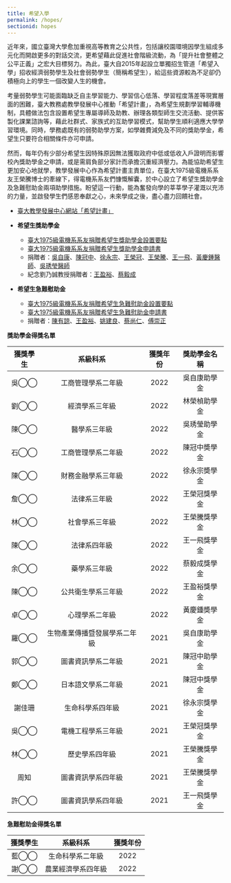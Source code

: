 ```yaml
---
title: 希望入學
permalink: /hopes/
sectionid: hopes
---
```

近年來，國立臺灣大學愈加重視高等教育之公共性，包括讓校園環境因學生組成多元化而開啟更多的對話交流，更希望藉此促進社會階級流動，為「提升社會整體之公平正義」之宏大目標努力。為此，臺大自2015年起設立單獨招生管道「希望入學」招收經濟弱勢學生及社會弱勢學生（簡稱希望生），給這些資源較為不足卻仍積極向上的學生一個改變人生的機會。

考量弱勢學生可能面臨缺乏自主學習能力、學習信心低落、學習程度落差等現實層面的困難，臺大教務處教學發展中心推動「希望計畫」，為希望生規劃學習輔導機制，具體做法包含設置希望生專屬導師及助教、辦理各類型師生交流活動、提供客製化課業諮詢等，藉此社群式、家族式的互助學習模式，幫助學生順利適應大學學習環境。同時，學務處既有的弱勢助學方案，如學雜費減免及不同的獎助學金，希望生只要符合相關條件亦可申請。

然而，每年仍有少部分希望生因特殊原因無法獲取政府中低或低收入戶證明而影響校內獎助學金之申請，或是需肩負部分家計而承擔沉重經濟壓力。為能協助希望生更加安心地就學，教學發展中心作為希望計畫主責單位，在臺大1975級電機系系友王榮騰博士的牽線下，得電機系系友們慷慨解囊，於中心設立了希望生獎助學金及急難慰助金兩項助學措施。盼望這一行動，能為奮發向學的莘莘學子灌溉以充沛的力量，並啟發學生們感恩奉獻之心，未來學成之後，盡心盡力回饋社會。

- [臺大教學發展中心網站「希望計畫」](https://www.dlc.ntu.edu.tw/%e5%b8%8c%e6%9c%9b%e8%a8%88%e7%95%ab/)

- **希望生獎助學金**
  - [臺大1975級電機系系友捐贈希望生獎助學金設置要點](/files/國立臺灣大學一九七五級電機工程學系系友捐贈希望生設置要點修正條文對照表_111學年.pdf)
  - [臺大1975級電機系系友捐贈希望生獎助學金申請書](/files/國立臺灣大學一九七五級電機工程學系系友捐贈希望生獎助學金申請書_111學年.pdf)
  - 捐贈者：[吳自康](/classmates/吳自康/)、[陳冠中](/classmates/陳冠中/)、[徐永宗](/classmates/徐永宗/)、[王榮冠](/classmates/王榮冠/)、[王榮騰](/classmates/王榮騰/)、[王一飛](/classmates/王一飛/)、[黃慶鍾醫師](https://www.ntuadf.org/contact-us/)、[吳琇瑩醫師](https://www.ntuadf.org/contact-us/)
  - 紀念劉乃誠教授捐贈者：[王盈裕](/classmates/王盈裕/)、[蔡毅成](/classmates/蔡毅成/)

- **希望生急難慰助金**
  - [臺大1975級電機系系友捐贈希望生急難慰助金設置要點](/files/臺大1975級電機系系友捐贈希望生急難慰助金設置要點_公告版.pdf)
  - [臺大1975級電機系系友捐贈希望生急難慰助金申請書](/files/國立臺灣大學一九七五級電機工程學系系友捐贈希望生獎助學金申請書_111學年.pdf)
  - 捐贈者：[陳有諒](/classmates/陳有諒/)、[王盈裕](/classmates/王盈裕/)、[姚建良](/classmates/姚建良/)、[蔡尚仁](/classmates/蔡尚仁/)、[傅崇正](/classmates/傅崇正/)

**獎助學金得獎名單**

| 獲獎學生 | 系級科系 | 獲獎年份 | 獎助學金名稱 |
|:-----:|:-----:|:-----:|:-----:|
| 吳◯◯ | 工商管理學系二年級 | 2022 | 吳自康助學金 |
| 劉◯◯ | 經濟學系三年級 | 2022 | 林榮楨助學金 |
| 陳◯◯ | 醫學系三年級 | 2022 | 吳琇瑩助學金 |
| 石◯◯ | 工商管理學系二年級 | 2022 | 陳冠中奬學金 |
| 陳◯◯ | 財務金融學系三年級 | 2022 | 徐永宗奬學金 |
| 詹◯◯ | 法律系三年級 | 2022 | 王榮冠獎學金 |
| 林◯◯ | 社會學系三年級 | 2022 | 王榮騰獎學金 |
| 陳◯◯ | 法律系四年級 | 2022 | 王一飛獎學金 |
| 余◯◯ | 藥學系三年級 | 2022 | 蔡毅成獎學金 |
| 陳◯◯ | 公共衛生學系三年級 | 2022 | 王盈裕獎學金 |
| 卓◯◯ | 心理學系二年級 | 2022 | 黃慶鍾奬學金 |
| 羅◯◯ | 生物產業傳播暨發展學系二年級 | 2021 | 吳自康助學金 |
| 郭◯◯ | 圖書資訊學系二年級 | 2021 | 陳冠中助學金 |
| 鄭◯◯ | 日本語文學系二年級 | 2021 | 陳冠中獎學金 |
| 謝佳珊 | 生命科學系四年級 | 2021 | 徐永宗獎學金 |
| 吳◯◯ | 電機工程學系三年級 | 2021 | 王榮冠獎學金 |
| 林◯◯ | 歷史學系四年級 | 2021 | 王榮騰獎學金 |
| 周知 | 圖書資訊學系四年級 | 2021 | 王榮騰獎學金 |
| 許◯◯ | 圖書資訊學系四年級 | 2021 | 王一飛獎學金 |


**急難慰助金得獎名單**

| 獲獎學生 | 系級科系 | 獲獎年份 |
|:-----:|:-----:|:-----:|
| 藍◯◯ | 生命科學系二年級 | 2022 |
| 謝◯◯ | 農業經濟學系四年級 | 2022 |

